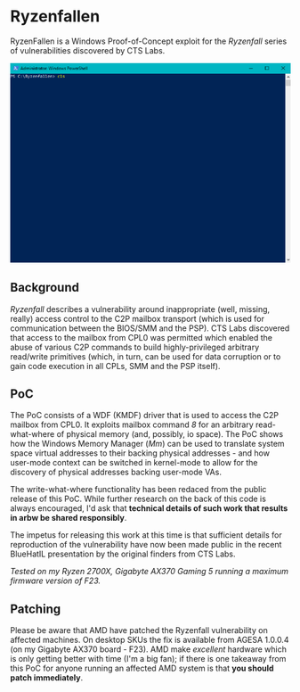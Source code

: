 ﻿# Ryzenfallen

RyzenFallen is a Windows Proof-of-Concept exploit for the *Ryzenfall* series of vulnerabilities discovered by CTS Labs.

![Demo gif](demo.gif)

## Background

*Ryzenfall* describes a vulnerability around inappropriate (well, missing, really) access control to the C2P mailbox transport (which is used for communication between the BIOS/SMM and the PSP). CTS Labs discovered that access to the mailbox from CPL0 was permitted which enabled the abuse of various C2P commands to build highly-privileged arbitrary read/write primitives (which, in turn, can be used for data corruption or to gain code execution in all CPLs, SMM and the PSP itself).

## PoC

The PoC consists of a WDF (KMDF) driver that is used to access the C2P mailbox from CPL0. It exploits mailbox command *8* for an arbitrary read-what-where of physical memory (and, possibly, io space). The PoC shows how the Windows Memory Manager (*Mm*) can be used to translate system space virtual addresses to their backing physical addresses - and how user-mode context can be switched in kernel-mode to allow for the discovery of physical addresses backing user-mode VAs.

The write-what-where functionality has been redaced from the public release of this PoC. While further research on the back of this code is always encouraged, I'd ask that **technical details of such work that results in arbw be shared responsibly**.

The impetus for releasing this work at this time is that sufficient details for reproduction of the vulnerability have now been made public in the recent BlueHatIL presentation by the original finders from CTS Labs.

*Tested on my Ryzen 2700X, Gigabyte AX370 Gaming 5 running a maximum firmware version of F23.*

## Patching

Please be aware that AMD have patched the Ryzenfall vulnerability on affected machines. On desktop SKUs the fix is available from AGESA 1.0.0.4 (on my Gigabyte AX370 board - F23). AMD make *excellent* hardware which is only getting better with time (I'm a big fan); if there is one takeaway from this PoC for anyone running an affected AMD system is that **you should patch immediately**. 
